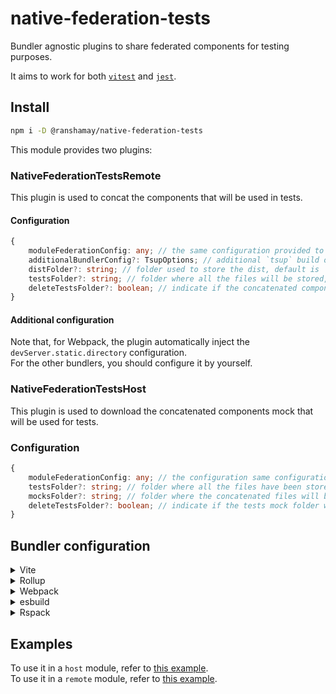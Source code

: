 # native-federation-tests

Bundler agnostic plugins to share federated components for testing purposes.

It aims to work for both [`vitest`](https://vitest.dev/) and [`jest`](https://jestjs.io/).

## Install

```bash
npm i -D @ranshamay/native-federation-tests
```

This module provides two plugins:

### NativeFederationTestsRemote

This plugin is used to concat the components that will be used in tests.

#### Configuration

```typescript
{
    moduleFederationConfig: any; // the same configuration provided to the module federation plugin, it is MANDATORY
    additionalBundlerConfig?: TsupOptions; // additional `tsup` build options that will be merged with the one generated by the plugin, default is {}
    distFolder?: string; // folder used to store the dist, default is './dist'
    testsFolder?: string; // folder where all the files will be stored, default is '@mf-tests'
    deleteTestsFolder?: boolean; // indicate if the concatenated components folder will be deleted when the job completes, default is 'true'
}
```

#### Additional configuration

Note that, for Webpack, the plugin automatically inject the `devServer.static.directory` configuration.  
For the other bundlers, you should configure it by yourself.

### NativeFederationTestsHost

This plugin is used to download the concatenated components mock that will be used for tests.

### Configuration

```typescript
{
    moduleFederationConfig: any; // the configuration same configuration provided to the module federation plugin, it is MANDATORY
    testsFolder?: string; // folder where all the files have been stored, default is '@mf-tests',
    mocksFolder?: string; // folder where the concatenated files will be stored, default is './__mocks__',
    deleteTestsFolder?: boolean; // indicate if the tests mock folder will be deleted before the job starts, default is 'true'
}
```

## Bundler configuration

<details>
<summary>Vite</summary><br>

```ts
// vite.config.ts
import { NativeFederationTestsHost, NativeFederationTestsRemote } from '@ranshamay/native-federation-tests/vite';

export default defineConfig({
  plugins: [
    NativeFederationTestsRemote({
      /* options */
    }),
    NativeFederationTestsHost({
      /* options */
    }),
  ],
  /* ... */
  server: {
    // This is needed to emulate the devServer.static.directory of WebPack and correctly serve the zip file
    /* ... */
    proxy: {
      '/@mf-types.zip': {
        target: 'http://localhost:3000',
        changeOrigin: true,
        rewrite: () => `/@fs/${process.cwd()}/dist/@mf-types.zip`,
      },
    },
    fs: {
      /* ... */
      allow: ['./dist'],
      /* ... */
    },
  },
});
```

<br>
</details>
<details>
<summary>Rollup</summary><br>

```ts
// rollup.config.js
import { NativeFederationTestsHost, NativeFederationTestsRemote } from '@ranshamay/native-federation-tests/rollup';

export default {
  plugins: [
    NativeFederationTestsRemote({
      /* options */
    }),
    NativeFederationTestsHost({
      /* options */
    }),
  ],
};
```

<br>
</details>
<details>
<summary>Webpack</summary><br>

```ts
// webpack.config.js
const { NativeFederationTestsHost, NativeFederationTestsRemote } = require('@ranshamay/native-federation-tests/webpack');
module.exports = {
  /* ... */
  plugins: [
    NativeFederationTestsRemote({
      /* options */
    }),
    NativeFederationTestsHost({
      /* options */
    }),
  ],
};
```

<br>
</details>
<details>
<summary>esbuild</summary><br>

```ts
// esbuild.config.js
import { build } from 'esbuild';
import { NativeFederationTestsHost, NativeFederationTestsRemote } from '@ranshamay/native-federation-tests/esbuild';

build({
  plugins: [
    NativeFederationTestsRemote({
      /* options */
    }),
    NativeFederationTestsHost({
      /* options */
    }),
  ],
});
```

<br>
</details>

<details>
<summary>Rspack</summary><br>

```ts
// rspack.config.js
const { NativeFederationTestsHost, NativeFederationTestsRemote } = require('@ranshamay/native-federation-tests/rspack');

module.exports = {
  /* ... */
  plugins: [
    NativeFederationTestsRemote({
      /* options */
    }),
    NativeFederationTestsHost({
      /* options */
    }),
  ],
};
```

<br>
</details>

## Examples

To use it in a `host` module, refer to [this example](https://github.com/module-federation/module-federation-examples/tree/master/native-federation-tests-typescript-plugins/host).  
To use it in a `remote` module, refer to [this example](https://github.com/module-federation/module-federation-examples/tree/master/native-federation-tests-typescript-plugins/remote).
